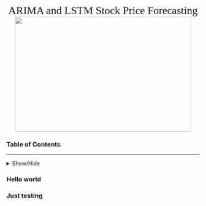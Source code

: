 <div style="text-align:center"><span style="font-family:Georgia; font-size:2em;">ARIMA and LSTM Stock Price Forecasting </span></div>

<div align="center"> <img width="460" height="300" src=![stocks](Desktop/iCloud Drive/Python Projects/datascience-projects/stock_header.png)> </div>

### Table of Contents
---
<details>
<summary>Show/Hide</summary>

1. Hello
2. [Hello World](#hello-world)
3. [Just Testing](#just-testing)
    
</details>

### Hello world
### Just testing
